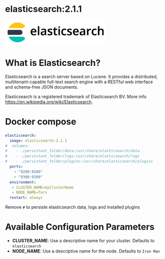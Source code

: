 # elasticsearch:2.1.1

![](https://raw.githubusercontent.com/docker-library/docs/7688e51a41c0c10dca4e6c376be886ce64b9620f/elasticsearch/logo.png)

# What is Elasticsearch?

Elasticsearch is a search server based on Lucene. It provides a distributed, multitenant-capable full-text search engine with a RESTful web interface and schema-free JSON documents.

Elasticsearch is a registered trademark of Elasticsearch BV. More info https://en.wikipedia.org/wiki/Elasticsearch.

# Docker compose

```yml
elasticsearch:
  image: elasticsearch:2.1.1
#  volumes:
#    - ./persistant_folder/data:/usr/share/elasticsearch/data
#    - ./persistant_folder/logs:/usr/share/elasticsearch/logs
#    - ./persistant_folder/plugins:/usr/share/elasticsearch/plugins
  ports:
    - "9200:9200"
    - "9300:9300"
  environment:
   - CLUSTER_NAME=myClusterName
   - NODE_NAME=Tars
  restart: always
```

Remove `#` to persiste elasticsearch data, logs and installed plugins

# Available Configuration Parameters

- **CLUSTER_NAME**: Use a descriptive name for your cluster. Defaults to `elasticsearch`
- **NODE_NAME**: Use a descriptive name for the node. Defaults to `Iron Man`
